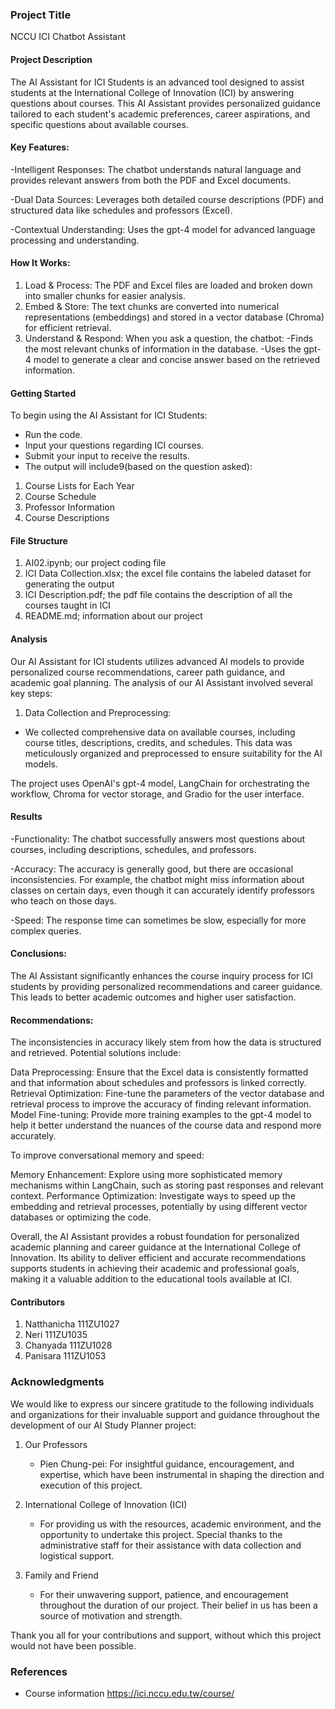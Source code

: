 ### Project Title
NCCU ICI Chatbot Assistant
#### Project Description
The AI Assistant for ICI Students is an advanced tool designed to assist students at the International College of Innovation (ICI) by answering questions about courses. This AI Assistant provides personalized guidance tailored to each student's academic preferences, career aspirations, and specific questions about available courses.

#### Key Features:
-Intelligent Responses: The chatbot understands natural language and provides relevant answers from both the PDF and Excel documents.

-Dual Data Sources: Leverages both detailed course descriptions (PDF) and structured data like schedules and professors (Excel).

-Contextual Understanding: Uses the gpt-4 model for advanced language processing and understanding.

#### How It Works:
1. Load & Process: The PDF and Excel files are loaded and broken down into smaller chunks for easier analysis.
2. Embed & Store: The text chunks are converted into numerical representations (embeddings) and stored in a vector database (Chroma) for efficient retrieval.
3. Understand & Respond: When you ask a question, the chatbot:
   -Finds the most relevant chunks of information in the database.
   -Uses the gpt-4 model to generate a clear and concise answer based on the retrieved information.

#### Getting Started
To begin using the AI Assistant for ICI Students:

- Run the code.
- Input your questions regarding ICI courses.
- Submit your input to receive the results.
- The output will include9(based on the question asked):
1. Course Lists for Each Year
2. Course Schedule
3. Professor Information
4. Course Descriptions

#### File Structure
1. AI02.ipynb;  our project coding file
2. ICI Data Collection.xlsx; the excel file contains the labeled dataset for generating the output
3. ICI Description.pdf; the pdf file contains the description of all the courses taught in ICI
4. README.md; information about our project

#### Analysis
Our AI Assistant for ICI students utilizes advanced AI models to provide personalized course recommendations, career path guidance, and academic goal planning. The analysis of our AI Assistant involved several key steps:

1. Data Collection and Preprocessing:

- We collected comprehensive data on available courses, including course titles, descriptions, credits, and schedules.
This data was meticulously organized and preprocessed to ensure suitability for the AI models.

The project uses OpenAI's gpt-4 model, LangChain for orchestrating the workflow, Chroma for vector storage, and Gradio for the user interface.

#### Results

-Functionality: The chatbot successfully answers most questions about courses, including descriptions, schedules, and professors.

-Accuracy: The accuracy is generally good, but there are occasional inconsistencies. For example, the chatbot might miss information about classes on certain days, even though it can accurately identify professors who teach on those days.

-Speed: The response time can sometimes be slow, especially for more complex queries.

#### Conclusions:

The AI Assistant significantly enhances the course inquiry process for ICI students by providing personalized recommendations and career guidance. This leads to better academic outcomes and higher user satisfaction.

#### Recommendations:

The inconsistencies in accuracy likely stem from how the data is structured and retrieved. Potential solutions include:

Data Preprocessing: Ensure that the Excel data is consistently formatted and that information about schedules and professors is linked correctly.
Retrieval Optimization: Fine-tune the parameters of the vector database and retrieval process to improve the accuracy of finding relevant information.
Model Fine-tuning: Provide more training examples to the gpt-4 model to help it better understand the nuances of the course data and respond more accurately.

To improve conversational memory and speed:

Memory Enhancement: Explore using more sophisticated memory mechanisms within LangChain, such as storing past responses and relevant context.
Performance Optimization: Investigate ways to speed up the embedding and retrieval processes, potentially by using different vector databases or optimizing the code.

Overall, the AI Assistant provides a robust foundation for personalized academic planning and career guidance at the International College of Innovation. Its ability to deliver efficient and accurate recommendations supports students in achieving their academic and professional goals, making it a valuable addition to the educational tools available at ICI.


#### Contributors
1. Natthanicha 111ZU1027
2. Neri 111ZU1035
3. Chanyada 111ZU1028
4. Panisara 111ZU1053

### Acknowledgments

We would like to express our sincere gratitude to the following individuals and organizations for their invaluable support and guidance throughout the development of our AI Study Planner project:

1. Our Professors 
   - Pien Chung-pei: For insightful guidance, encouragement, and expertise, which have been instrumental in shaping the direction and execution of this project.

2. International College of Innovation (ICI)
   - For providing us with the resources, academic environment, and the opportunity to undertake this project. Special thanks to the administrative staff for their assistance with data collection and logistical support.

3. Family and Friend
   - For their unwavering support, patience, and encouragement throughout the duration of our project. Their belief in us has been a source of motivation and strength.

Thank you all for your contributions and support, without which this project would not have been possible.

### References
- Course information
https://ici.nccu.edu.tw/course/






